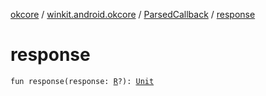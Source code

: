 [okcore](../../index.md) / [winkit.android.okcore](../index.md) / [ParsedCallback](index.md) / [response](./response.md)

# response

`fun response(response: `[`R`](index.md#R)`?): `[`Unit`](https://kotlinlang.org/api/latest/jvm/stdlib/kotlin/-unit/index.html)